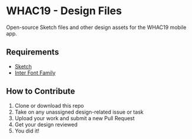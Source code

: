 # WHAC19 - Design Files

Open-source Sketch files and other design assets for the WHAC19 mobile app.

## Requirements

* [Sketch](https://www.sketch.com)
* [Inter Font Family](https://rsms.me/inter/)

## How to Contribute

1. Clone or download this repo
2. Take on any unassigned design-related issue or task
3. Upload your work and submit a new Pull Request
4. Get your design reviewed
5. You did it!
 
